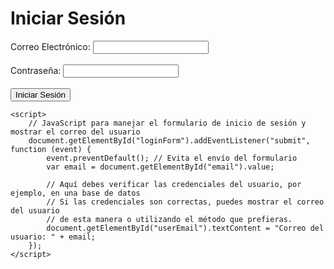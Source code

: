 
<html lang="es">
<head>
    <meta charset="UTF-8">
    <title>Iniciar Sesión</title>
</head>
<body>
    <h1>Iniciar Sesión</h1>
    <form id="loginForm">
        <label for="email">Correo Electrónico:</label>
        <input type="email" id="email" name="email" required><br><br>
        <label for="password">Contraseña:</label>
        <input type="password" id="password" name="password" required><br><br>
        <button type="submit">Iniciar Sesión</button>
    </form>
    <p id="userEmail"></p>

    <script>
        // JavaScript para manejar el formulario de inicio de sesión y mostrar el correo del usuario
        document.getElementById("loginForm").addEventListener("submit", function (event) {
            event.preventDefault(); // Evita el envío del formulario
            var email = document.getElementById("email").value;

            // Aquí debes verificar las credenciales del usuario, por ejemplo, en una base de datos
            // Si las credenciales son correctas, puedes mostrar el correo del usuario
            // de esta manera o utilizando el método que prefieras.
            document.getElementById("userEmail").textContent = "Correo del usuario: " + email;
        });
    </script>
</body>
</html>
